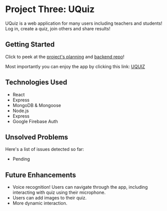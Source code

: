 # Project Three: UQuiz

UQuiz is a web application for many users including teachers and students! Log in, create a quiz, join others and share results!

## Getting Started
Click to peek at the [project's planning](https://trello.com/b/3TvLAkJE/project-3-quiz-app) and [backend repo](https://git.generalassemb.ly/eleoes/Project-Three-backend-.git)! 

Most importantly you can enjoy the app by clicking this link: [UQUIZ](#)

## Technologies Used
- React
- Express
- MongoDB & Mongoose
- Node.js
- Express
- Google Firebase Auth

## Unsolved Problems
Here's a list of issues detected so far:
- Pending

## Future Enhancements
- Voice recognition! Users can navigate through the app, including interacting with quiz using their microphone.
- Users can add images to their quiz. 
- More dynamic interaction.
